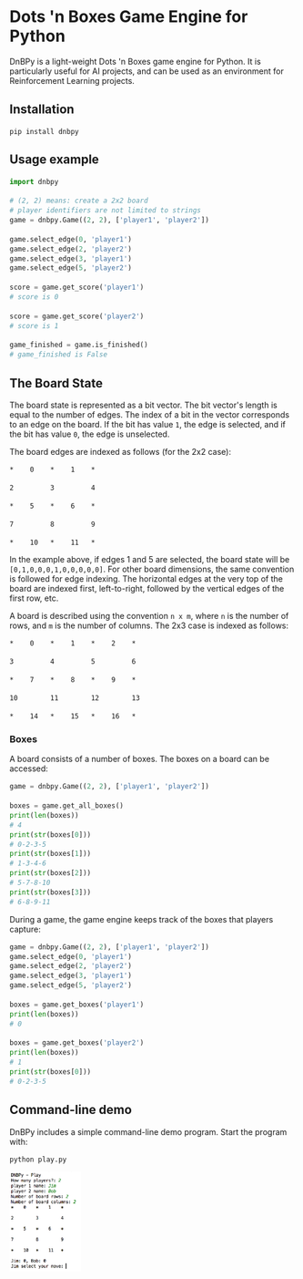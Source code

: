 Dots 'n Boxes Game Engine for Python
====================================
DnBPy is a light-weight Dots 'n Boxes game engine for Python. It is
particularly useful for AI projects, and can be used as an environment
for Reinforcement Learning projects.

## Installation
```
pip install dnbpy
```

## Usage example
```python
import dnbpy

# (2, 2) means: create a 2x2 board
# player identifiers are not limited to strings
game = dnbpy.Game((2, 2), ['player1', 'player2'])

game.select_edge(0, 'player1')
game.select_edge(2, 'player2')
game.select_edge(3, 'player1')
game.select_edge(5, 'player2')

score = game.get_score('player1')
# score is 0

score = game.get_score('player2')
# score is 1

game_finished = game.is_finished()
# game_finished is False
```

## The Board State
The board state is represented as a bit vector. The bit vector's length
is equal to the number of edges. The index of a bit in the vector
corresponds to an edge on the board. If the bit has value `1`, the edge
is selected, and if the bit has value `0`, the edge is unselected.

The board edges are indexed as follows (for the 2x2 case):
<!-- language: lang-none -->
    *    0    *    1    *

    2         3         4

    *    5    *    6    *

    7         8         9

    *    10   *    11   *

In the example above, if edges 1 and 5 are selected, the board state
will be `[0,1,0,0,0,1,0,0,0,0,0]`. For other board dimensions, the same
convention is followed for edge indexing. The horizontal edges at the
very top of the board are indexed first, left-to-right, followed by the
vertical edges of the first row, etc.

A board is described using the convention `n x m`, where `n` is the
number of rows, and `m` is the number of columns. The 2x3 case is indexed
as follows:
<!-- language: lang-none -->
    *    0    *    1    *    2    *

    3         4         5         6

    *    7    *    8    *    9    *

    10        11        12        13

    *    14   *    15   *    16   *


### Boxes

A board consists of a number of boxes. The boxes on a board can be
accessed:
```python
game = dnbpy.Game((2, 2), ['player1', 'player2'])

boxes = game.get_all_boxes()
print(len(boxes))
# 4
print(str(boxes[0]))
# 0-2-3-5
print(str(boxes[1]))
# 1-3-4-6
print(str(boxes[2]))
# 5-7-8-10
print(str(boxes[3]))
# 6-8-9-11
```

During a game, the game engine keeps track of the boxes that players
capture:
```python
game = dnbpy.Game((2, 2), ['player1', 'player2'])
game.select_edge(0, 'player1')
game.select_edge(2, 'player2')
game.select_edge(3, 'player1')
game.select_edge(5, 'player2')

boxes = game.get_boxes('player1')
print(len(boxes))
# 0

boxes = game.get_boxes('player2')
print(len(boxes))
# 1
print(str(boxes[0]))
# 0-2-3-5
```

## Command-line demo

DnBPy includes a simple command-line demo program. Start the program with:
```
python play.py
```

<img src="https://raw.githubusercontent.com/lantunes/dnbpy/master/resources/screenshot.png" width="25%"/>
